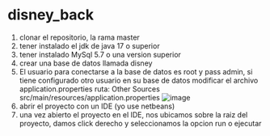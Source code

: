 # disney_back

1) clonar el repositorio, la rama master
2) tener instalado el jdk de java 17 o superior
3) tener instalado MySql 5.7 o una version superior
4) crear una base de datos llamada disney
5) El usuario para conectarse a la base de datos es root y pass admin, si tiene configurado otro usuario en su base de datos modificar el archivo application.properties
ruta: Other Sources src/main/resources/application.properties
![image](https://user-images.githubusercontent.com/57199804/232682156-720e572d-3e25-4688-86d3-974feb069ded.png)
6) abrir el proyecto con un IDE (yo use netbeans)
7) una vez abierto el proyecto en el IDE, nos ubicamos sobre la raiz del proyecto, damos click derecho y seleccionamos la opcion run o ejecutar
